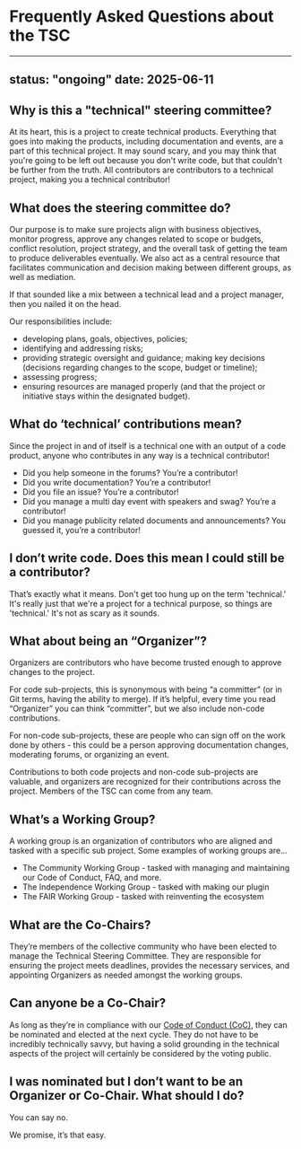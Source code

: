 # Frequently Asked Questions about the TSC

---
status: "ongoing"
date: 2025-06-11
---

## Why is this a "technical" steering committee?

At its heart, this is a project to create technical products. Everything that goes into making the products, including documentation and events, are a part of this technical project. It may sound scary, and you may think that you're going to be left out because you don't write code, but that couldn't be further from the truth. All contributors are contributors to a technical project, making you a technical contributor!

## What does the steering committee do?

Our purpose is to make sure projects align with business objectives, monitor progress, approve any changes related to scope or budgets, conflict resolution, project strategy, and the overall task of getting the team to produce deliverables eventually. We also act as a central resource that facilitates communication and decision making between different groups, as well as mediation.

If that sounded like a mix between a technical lead and a project manager, then you nailed it on the head.

Our responsibilities include:

* developing plans, goals, objectives, policies;
* identifying and addressing risks;
* providing strategic oversight and guidance;
making key decisions (decisions regarding changes to the scope, budget or timeline);
* assessing progress;
* ensuring resources are managed properly (and that the project or initiative stays within the designated budget).

## What do ‘technical’ contributions mean?

Since the project in and of itself is a technical one with an output of a code product, anyone who contributes in any way is a technical contributor!

* Did you help someone in the forums? You’re a contributor!
* Did you write documentation? You’re a contributor!
* Did you file an issue? You’re a contributor!
* Did you manage a multi day event with speakers and swag? You’re a contributor!
* Did you manage publicity related documents and announcements? You guessed it, you’re a contributor!

## I don’t write code. Does this mean I could still be a contributor?

That’s exactly what it means. Don't get too hung up on the term 'technical.' It's really just that we're a project for a technical purpose, so things are 'technical.' It's not as scary as it sounds.

## What about being an “Organizer”?

Organizers are contributors who have become trusted enough to approve changes to the project.

For code sub-projects, this is synonymous with being “a committer” (or in Git terms, having the ability to merge). If it’s helpful, every time you read “Organizer” you can think “committer”, but we also include non-code contributions.

For non-code sub-projects, these are people who can sign off on the work done by others - this could be a person approving documentation changes, moderating forums, or organizing an event.

Contributions to both code projects and non-code sub-projects are valuable, and organizers are recognized for their contributions across the project. Members of the TSC can come from any team.

## What’s a Working Group?

A working group is an organization of contributors who are aligned and tasked with a specific sub project. Some examples of working groups are…

* The Community Working Group - tasked with managing and maintaining our Code of Conduct, FAQ, and more.
* The Independence Working Group - tasked with making our plugin
* The FAIR Working Group - tasked with reinventing the ecosystem

## What are the Co-Chairs?

They’re members of the collective community who have been elected to manage the Technical Steering Committee. They are responsible for ensuring the project meets deadlines, provides the necessary services, and appointing Organizers as needed amongst the working groups.

## Can anyone be a Co-Chair?

As long as they’re in compliance with our [Code of Conduct (CoC)](/code-of-conduct.md), they can be nominated and elected at the next cycle. They do not have to be incredibly technically savvy, but having a solid grounding in the technical aspects of the project will certainly be considered by the voting public.

## I was nominated but I don’t want to be an Organizer or Co-Chair. What should I do?

You can say no.

We promise, it’s that easy.
